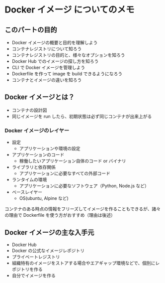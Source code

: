 # Docker イメージ についてのメモ

## このパートの目的

- Docker イメージの概要と目的を理解しよう
- コンテナレジストリについて知ろう
 - コンテナレジストリの目的と、様々なオプションを知ろう
 - Docker Hub でのイメージの探し方を知ろう
- CLI で Docker イメージを管理しよう
- Dockerfile を作って image を build できるようになろう
- コンテナとイメージの違いを知ろう

## Docker イメージとは？

- コンテナの設計図
- 同じイメージを run したら、初期状態は必ず同じコンテナが出来上がる

### Docker イメージのレイヤー

- 設定
	- アプリケーションや環境の設定
- アプリケーションのコード
	- 稼働したいアプリケーション自体のコード or バイナリ
- ライブラリと依存関係
	- アプリケーションに必要なすべての外部コード
- ランタイムの環境
	- アプリケーションに必要なソフトウェア（Python, Node.js など）
- ベースレイヤー
	- OS(ubuntu, Alpine など)

コンテナのある時点の情報をフリーズしてイメージを作ることもできるが、諸々の理由で Dockerfile を使う方がおすすめ（理由は後述）

## Docker イメージの主な入手元

- Docker Hub 
 - Docker の公式なイメージレポジトリ
- プライベートレジストリ
 - 組織特有のイメージをストアする場合やエアギャップ環境などで、個別にレポジトリを作る
- 自分でイメージを作る
